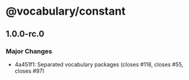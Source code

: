 # @vocabulary/constant

## 1.0.0-rc.0

### Major Changes

- 4a451f1: Separated vocabulary packages (closes #118, closes #55, closes #97)
